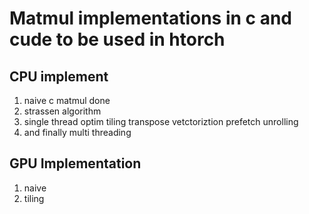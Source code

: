 # Matmul implementations in c and cude to be used in htorch




## CPU implement 
1. naive c matmul       done 
2. strassen algorithm
3. single thread optim
    tiling
    transpose
    vetctoriztion
    prefetch 
    unrolling
4. and finally multi threading

## GPU Implementation 

1. naive
2. tiling






